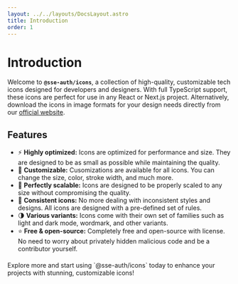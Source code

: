 ```yaml
---
layout: ../../layouts/DocsLayout.astro
title: Introduction
order: 1
---
```


# Introduction

Welcome to **`@sse-auth/icons`**, a collection of high-quality, customizable tech icons designed for developers and designers. With full TypeScript support, these icons are perfect for use in any React or Next.js project. Alternatively, download the icons in image formats for your design needs directly from our [official website](https://sse-auth.github.io/icons/ "Homepage | Developer Icons").

## Features

- ⚡ **Highly optimized:** Icons are optimized for performance and size. They are designed to be as small as possible while maintaining the quality.
- 🎨 **Customizable:** Cusomizations are available for all icons. You can change the size, color, stroke width, and much more.
- 🚀 **Perfectly scalable:** Icons are designed to be properly scaled to any size without compromising the quality.
- 🎯 **Consistent icons:** No more dealing with inconsistent styles and designs. All icons are designed with a pre-defined set of rules.
- 🌗 **Various variants:** Icons come with their own set of families such as light and dark mode, wordmark, and other variants.
- ⭐ **Free & open-source:** Completely free and open-source with license. No need to worry about privately hidden malicious code and be a contributor yourself.

<div style="margin-top: 20px">
Explore more and start using `@sse-auth/icons` today to enhance your projects with stunning, customizable icons!
</div>
